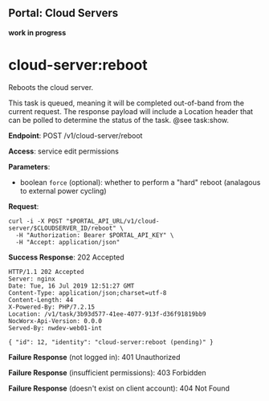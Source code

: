 Portal: Cloud Servers
---------------------

**work in progress**

cloud-server:reboot
===================

Reboots the cloud server.

This task is queued, meaning it will be completed out-of-band from the current request. The response payload will include a Location header that can be polled to determine the status of the task. @see task:show.

**Endpoint**: POST /v1/cloud-server/reboot

**Access**: service edit permissions

**Parameters**:
- boolean `force` (optional): whether to perform a "hard" reboot (analagous to external power cycling)

**Request**:
```
curl -i -X POST "$PORTAL_API_URL/v1/cloud-server/$CLOUDSERVER_ID/reboot" \
  -H "Authorization: Bearer $PORTAL_API_KEY" \
  -H "Accept: application/json"
```

**Success Response**: 202 Accepted
```
HTTP/1.1 202 Accepted
Server: nginx
Date: Tue, 16 Jul 2019 12:51:27 GMT
Content-Type: application/json;charset=utf-8
Content-Length: 44
X-Powered-By: PHP/7.2.15
Location: /v1/task/3b93d577-41ee-4077-913f-d36f91819bb9
NocWorx-Api-Version: 0.0.0
Served-By: nwdev-web01-int

{ "id": 12, "identity": "cloud-server:reboot (pending)" }
```

**Failure Response** (not logged in): 401 Unauthorized

**Failure Response** (insufficient permissions): 403 Forbidden

**Failure Response** (doesn't exist on client account): 404 Not Found
